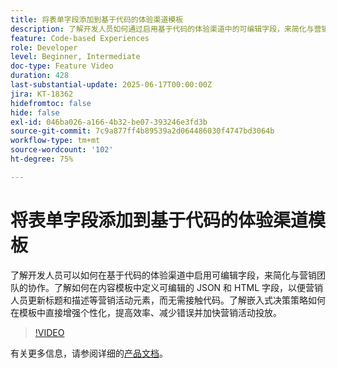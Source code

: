 ```yaml
---
title: 将表单字段添加到基于代码的体验渠道模板
description: 了解开发人员如何通过启用基于代码的体验渠道中的可编辑字段，来简化与营销团队的协作。
feature: Code-based Experiences
role: Developer
level: Beginner, Intermediate
doc-type: Feature Video
duration: 428
last-substantial-update: 2025-06-17T00:00:00Z
jira: KT-18362
hidefromtoc: false
hide: false
exl-id: 046ba026-a166-4b32-be07-393246e3fd3b
source-git-commit: 7c9a877ff4b89539a2d064486030f4747bd3064b
workflow-type: tm+mt
source-wordcount: '102'
ht-degree: 75%

---
```


# 将表单字段添加到基于代码的体验渠道模板

了解开发人员可以如何在基于代码的体验渠道中启用可编辑字段，来简化与营销团队的协作。了解如何在内容模板中定义可编辑的 JSON 和 HTML 字段，以便营销人员更新标题和描述等营销活动元素，而无需接触代码。了解嵌入式决策策略如何在模板中直接增强个性化，提高效率、减少错误并加快营销活动投放。

>[!VIDEO](https://video.tv.adobe.com/v/3464001/?learn=on&enablevpops&captions=chi_hans)

有关更多信息，请参阅详细的[产品文档](https://experienceleague.adobe.com/zh-hans/docs/journey-optimizer/using/channels/code-based-experience/create-code-based-experiences/code-based-form-fields)。
